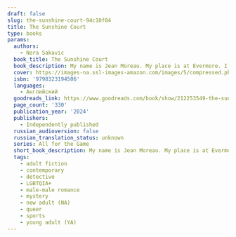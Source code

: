 ```yaml
---
draft: false
slug: the-sunshine-court-94c10f84
title: The Sunshine Court
type: books
params:
  authors:
    - Nora Sakavic
  book_title: The Sunshine Court
  book_description: My name is Jean Moreau. My place is at Evermore. I belong to the Moriyamas. It is a truth Jean has built his life around, a reminder this is the best he can hope for and all he deserves. But when he is stolen from Edgar Allan University and sold to a more dangerous master, Jean is forced to contend with a life outside of the Nest for the first time in five years. The Foxes call his transfer to California a fresh start; Jean knows it is little more than a golden cage. Captain Jeremy Knox is facing his final year with the USC Trojans and fifth straight year falling short of the championships trophy he desperately craves. Taking in the nation’s best defenseman is a no-brainer, even if that man is a Raven. But Jean is no monster, just a man with no hope or desire for a future, and when Evermore's collapse starts dragging Jean's hideous secrets to light, Jeremy is forced to contend with the cost of victory.
  cover: https://images-na.ssl-images-amazon.com/images/S/compressed.photo.goodreads.com/books/1715708397i/212253549.jpg
  isbn: '9798323194506'
  languages:
    - Английский
  goodreads_link: https://www.goodreads.com/book/show/212253549-the-sunshine-court
  page_count: '330'
  publication_year: '2024'
  publishers:
    - Independently published
  russian_audioversion: false
  russian_translation_status: unknown
  series: All for the Game
  short_book_description: My name is Jean Moreau. My place is at Evermore.
  tags:
    - adult fiction
    - contemporary
    - detective
    - LGBTQIA+
    - male-male romance
    - mystery
    - new adult (NA)
    - queer
    - sports
    - young adult (YA)
---
```



